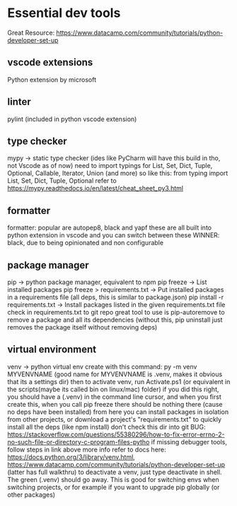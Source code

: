 # Essential dev tools

Great Resource: https://www.datacamp.com/community/tutorials/python-developer-set-up

## vscode extensions
Python extension by microsoft

## linter
pylint (included in python vscode extension)

## type checker
mypy -> static type checker (ides like PyCharm will have this build in tho, not Vscode as of now)
need to import typings for List, Set, Dict, Tuple, Optional, Callable, Iterator, Union (and more)
so like this:
from typing import List, Set, Dict, Tuple, Optional
refer to https://mypy.readthedocs.io/en/latest/cheat_sheet_py3.html

## formatter
formatter: popular are autopep8, black and yapf
these are all built into python extension in vscode and you can switch between these
WINNER: black, due to being opinionated and non configurable

## package manager
pip -> python package manager, equivalent to npm
pip freeze -> List installed packages
pip freeze > requirements.txt -> Put installed packages in a requirements file (all deps, this is similar to package.json)
pip install -r requirements.txt	-> Install packages listed in the given requirements.txt file
check in requirements.txt to git repo
great tool to use is pip-autoremove to remove a package and all its dependencies (without this, pip uninstall just removes the package itself without removing deps)

## virtual environment
venv -> python virtual env
create with this command:
py -m venv MYVENVNAME
(good name for MYVENVNAME is .venv, makes it obvious that its a settings dir)
then to activate venv, run Activate.ps1 (or equivalent in the scripts(maybe its called bin on linux/mac) folder)
if you did this right, you should have a (.venv) in the command line cursor, and when you first create this, 
when you call pip freeze there should be nothing there (cause no deps have been installed)
from here you can install packages in isolation from other projects, or download a project's "requirements.txt" to quickly install all the deps (like npm install)
don't check this dir into git 
BUG: https://stackoverflow.com/questions/55380296/how-to-fix-error-errno-2-no-such-file-or-directory-c-program-files-pytho
if missing debugger tools, follow steps in link above
more info refer to docs here: https://docs.python.org/3/library/venv.html, https://www.datacamp.com/community/tutorials/python-developer-set-up (latter has full walkthru)
to deactivate a venv, just type deactivate in shell. The green (.venv) should go away. This is good for switching envs when switching projects, or for example if you want to upgrade pip globally (or other packages)
